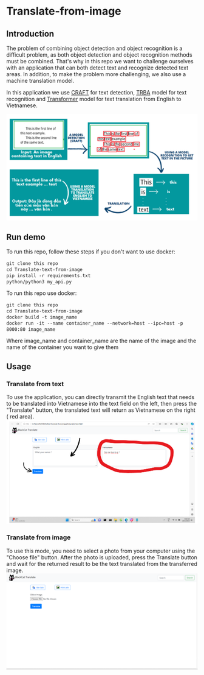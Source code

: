 # Translate-from-image

## Introduction
The problem of combining object detection and object recognition is a difficult problem, as both object detection and object recognition methods must be combined. That's why in this repo we want to challenge ourselves with an application that can both detect text and recognize detected text areas. In addition, to make the problem more challenging, we also use a machine translation model.

In this application we use [CRAFT](https://arxiv.org/abs/1904.01941) for text detection, [TRBA](https://openaccess.thecvf.com/content_ICCV_2019/html/Baek_What_Is_Wrong_With_Scene_Text_Recognition_Model_Comparisons_Dataset_ICCV_2019_paper.html) model for text recognition and [Transformer](https://proceedings.neurips.cc/paper_files/paper/2017/hash/3f5ee243547dee91fbd053c1c4a845aa-Abstract.html) model for text translation from English to Vietnamese.

![this_repo_inout](https://github.com/TruongNoDame/Translate-text-from-image/blob/main/text_recognition/demo_image/Picture1.png)

## Run demo

To run this repo, follow these steps if you don't want to use docker:
```
git clone this repo
cd Translate-text-from-image
pip install -r requirements.txt
python/python3 my_api.py
```
To run this repo use docker:
```
git clone this repo
cd Translate-text-from-image
docker build -t image_name
docker run -it --name container_name --network=host --ipc=host -p 8000:80 image_name
```
Where image_name and container_name are the name of the image and the name of the container you want to give them

## Usage

### Translate from text
To use the application, you can directly transmit the English text that needs to be translated into Vietnamese into the text field on the left, then press the "Translate" button, the translated text will return as Vietnamese on the right ( red area).
![use_input_text](https://github.com/TruongNoDame/Translate-text-from-image/blob/main/text_recognition/demo_image/%E1%BA%A2nh%20ch%E1%BB%A5p%20m%C3%A0n%20h%C3%ACnh%202023-12-28%20202104.png)

### Translate from image
To use this mode, you need to select a photo from your computer using the "Choose file" button. After the photo is uploaded, press the Translate button and wait for the returned result to be the text translated from the transferred image.
![use_input_image](https://github.com/TruongNoDame/Translate-text-from-image/blob/main/text_recognition/demo_image/%E1%BA%A2nh%20ch%E1%BB%A5p%20m%C3%A0n%20h%C3%ACnh%202023-12-28%20203400.png)
